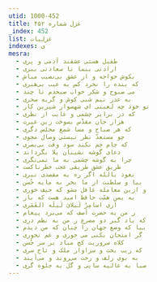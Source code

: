 ```yaml
---
utid: 1000-452
title: غزل شماره ۴۵۲
_index: 452
list: غزلیات
indexes: ی
mesra:
  - طفیل هستی عشقند آدمی و پری
  - ارادتی بنما تا سعادتی ببری
  - بکوش خواجه و از عشق بی‌نصیب مباش
  - که بنده را نخرد کس به عیب بی‌هنری
  - می صبوح و شکر خواب صبحدم تا چند
  - به عذر نیم شبی کوش و گریه سحری
  - تو خود چه لعبتی ای شهسوار شیرین کار
  - که در برابر چشمی و غایب از نظری
  - هزار جان مقدّس بسوخت زین غیرت
  - که هر صباح و مسا شمع مجلس دگری
  - چو مستعدّ نظر نیستی وصال مجوی
  - که جام جم نکند سود وقت بی‌بصری
  - دعای گوشه نشینان بلا بگرداند
  - چرا به گوشه چشمی به ما نمی‌نگری
  - طریق عشق طریقی عجب خطرناکست
  - نعوذ بالله اگر ره به مقصدی نبری
  - بیا و سلطنت از ما بخر به مایه حُسن
  - و ازین معامله غافل مشو که حیف خوری
  - به یمن همّت حافظ امید هست که باز
  - اَری اسامِرُ لَیلایَ لَیلَه القَمَری
  - ز من به حضرت آصف که می‌برد پیغام
  - که یاد گیر دو مصرع ز من به نظم دری
  - بیا که وضع جهان را چنان که من دیدم
  - گر امتحان بکنی می خوری و غم نخوری
  - کلاه سروریت کج مباد بر سر حُسن
  - که زیب بخت و سزاوار ملک و تاج سری
  - به بوی زلف و رخت می‌روند و می‌آیند
  - صبا به غالیه سایی و گل به جلوه گری
---
```

